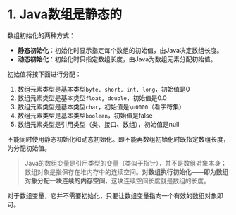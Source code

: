 # 1. Java数组是静态的

数组初始化的两种方式：

- **静态初始化**：初始化时显示指定每个数组的初始值，由Java决定数组长度。
- **动态初始化**：初始化时只指定数组长度，由Java为数组元素分配初始值。

初始值将按下面进行分配：

1. 数组元素类型是基本类型`byte, short, int, long`，初始值是0
2. 数组元素类型是基本类型`float, double`，初始值是0.0
3. 数组元素类型是基本类型`char`，初始值是`\u0000`（看字符集）
4. 数组元素类型是基本类型`boolean`，初始值是false
5. 数组元素类型是引用类型（类、接口、数组），初始值是null

不能同时使用静态初始化和动态初始化。即不能再数组初始化时既指定数组长度，为分配初始值。

> Java的数组变量是引用类型的变量（类似于指针），并不是数组对象本身；数组对象是指保存在堆内存中的连续空间。**对数组执行初始化——即为数组对象分配一块连续的内存空间**，这块连续空间长度就是数组的长度。

对于数组变量，它并不需要初始化，只要让数组变量指向一个有效的数组对象即可。

